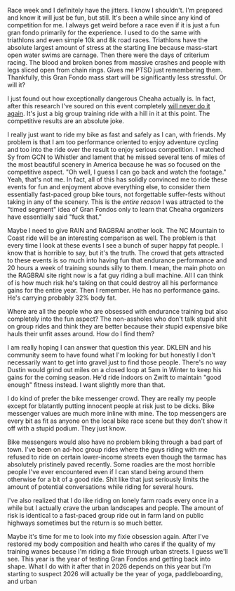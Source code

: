 Race week and I definitely have the jitters. I know I shouldn't. I'm prepared and know it will just be fun, but still. It's been a while since any kind of competition for me. I always get weird before a race even if it is just a fun gran fondo primarily for the experience. I used to do the same with triathlons and even simple 10k and 8k road races. Triathlons have the absolute largest amount of stress at the starting line because mass-start open water swims are carnage. Then there were the days of criterium racing. The blood and broken bones from massive crashes and people with legs sliced open from chain rings. Gives me PTSD just remembering them. Thankfully, this Gran Fondo mass start will be significantly less stressful. Or will it?

I just found out how exceptionally dangerous Cheaha actually is. In fact, after this research I've soured on this event completely [will never do it again](../Cycling/First%20and%20last%20Cheaha%20for%20me.md). It's just a big group training ride with a hill in it at this point. The competitive results are an absolute joke.

I really just want to ride my bike as fast and safely as I can, with friends. My problem is that I am too performance oriented to enjoy adventure cycling and too into the ride over the result to enjoy serious competition. I watched Sy from GCN to Whistler and lament that he missed several tens of miles of the most beautiful scenery in America because he was so focused on the competitive aspect. "Oh well, I guess I can go back and watch the footage." Yeah, that's not me. In fact, all of this has solidly convinced me to ride these events for fun and enjoyment above everything else, to consider them essentially fast-paced group bike tours, not forgettable suffer-fests without taking in any of the scenery. This is the *entire reason* I was attracted to the "timed segment" idea of Gran Fondos only to learn that Cheaha organizers have essentially said "fuck that."

Maybe I need to give RAIN and RAGBRAI another look. The NC Mountain to Coast ride will be an interesting comparison as well. The problem is that every time I look at these events I see a bunch of super happy fat people. I know that is horrible to say, but it's the truth. The crowd that gets attracted to these events is so much into having fun that endurance performance and 20 hours a week of training sounds silly to them. I mean, the main photo on the RAGBRAI site right now is a fat guy riding a bull machine. All I can think of is how much risk he's taking on that could destroy all his performance gains for the entire year. Then I remember. He has no performance gains. He's carrying probably 32% body fat.

Where are all the people who are obsessed with endurance training but also completely into the fun aspect? The non-assholes who don't talk stupid shit on group rides and think they are better because their stupid expensive bike hauls their unfit asses around. How do I find them?

I am really hoping I can answer that question this year. DKLEIN and his community seem to have found what I'm looking for but honestly I don't necessarily want to get into gravel just to find those people. There's no way Dustin would grind out miles on a closed loop at 5am in Winter to keep his gains for the coming season. He'd ride indoors on Zwift to maintain "good enough" fitness instead. I want slightly more than that.

I do kind of prefer the bike messenger crowd. They are really my people except for blatantly putting innocent people at risk just to be dicks. Bike messenger values are much more inline with mine. The top messengers are every bit as fit as anyone on the local bike race scene but they don't show it off with a stupid podium. They just know.

Bike messengers would also have no problem biking through a bad part of town. I've been on ad-hoc group rides where the guys riding with me refused to ride on certain lower-income streets even though the tarmac has absolutely pristinely paved recently. Some roadies are the most horrible people I've ever encountered even if I can stand being around them otherwise for a bit of a good ride. Shit like that just seriously limits the amount of potential conversations while riding for several hours.

I've also realized that I do like riding on lonely farm roads every once in a while but I actually crave the urban landscapes and people. The amount of risk is identical to a fast-paced group ride out in farm land on public highways sometimes but the return is so much better.

Maybe it's time for me to look into my fixie obsession again. After I've restored my body composition and health who cares if the quality of my training wanes because I'm riding a fixie through urban streets. I guess we'll see. This year is the year of testing Gran Fondos and getting back into shape. What I do with it after that in 2026 depends on this year but I'm starting to suspect 2026 will actually be the year of yoga, paddleboarding, and urban 